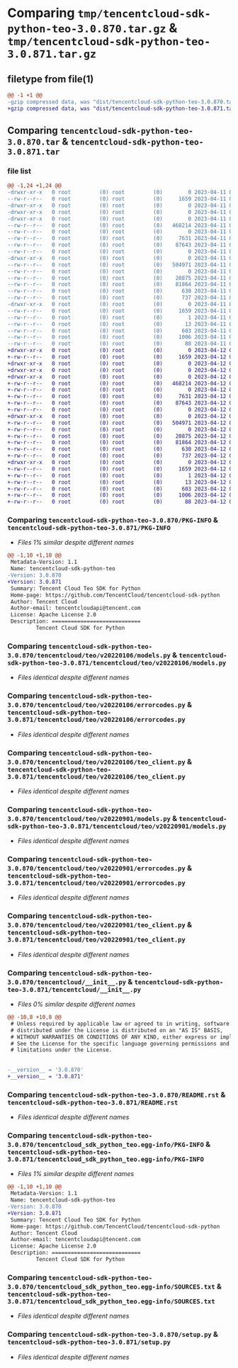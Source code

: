 # Comparing `tmp/tencentcloud-sdk-python-teo-3.0.870.tar.gz` & `tmp/tencentcloud-sdk-python-teo-3.0.871.tar.gz`

## filetype from file(1)

```diff
@@ -1 +1 @@
-gzip compressed data, was "dist/tencentcloud-sdk-python-teo-3.0.870.tar", last modified: Tue Apr 11 03:55:23 2023, max compression
+gzip compressed data, was "dist/tencentcloud-sdk-python-teo-3.0.871.tar", last modified: Wed Apr 12 00:43:16 2023, max compression
```

## Comparing `tencentcloud-sdk-python-teo-3.0.870.tar` & `tencentcloud-sdk-python-teo-3.0.871.tar`

### file list

```diff
@@ -1,24 +1,24 @@
-drwxr-xr-x   0 root         (0) root         (0)        0 2023-04-11 03:55:23.000000 tencentcloud-sdk-python-teo-3.0.870/
--rw-r--r--   0 root         (0) root         (0)     1659 2023-04-11 03:55:23.000000 tencentcloud-sdk-python-teo-3.0.870/PKG-INFO
-drwxr-xr-x   0 root         (0) root         (0)        0 2023-04-11 03:55:23.000000 tencentcloud-sdk-python-teo-3.0.870/tencentcloud/
-drwxr-xr-x   0 root         (0) root         (0)        0 2023-04-11 03:55:23.000000 tencentcloud-sdk-python-teo-3.0.870/tencentcloud/teo/
-drwxr-xr-x   0 root         (0) root         (0)        0 2023-04-11 03:55:23.000000 tencentcloud-sdk-python-teo-3.0.870/tencentcloud/teo/v20220106/
--rw-r--r--   0 root         (0) root         (0)   468214 2023-04-11 03:55:23.000000 tencentcloud-sdk-python-teo-3.0.870/tencentcloud/teo/v20220106/models.py
--rw-r--r--   0 root         (0) root         (0)        0 2023-04-11 03:55:23.000000 tencentcloud-sdk-python-teo-3.0.870/tencentcloud/teo/v20220106/__init__.py
--rw-r--r--   0 root         (0) root         (0)     7631 2023-04-11 03:55:23.000000 tencentcloud-sdk-python-teo-3.0.870/tencentcloud/teo/v20220106/errorcodes.py
--rw-r--r--   0 root         (0) root         (0)    87643 2023-04-11 03:55:23.000000 tencentcloud-sdk-python-teo-3.0.870/tencentcloud/teo/v20220106/teo_client.py
--rw-r--r--   0 root         (0) root         (0)        0 2023-04-11 03:55:23.000000 tencentcloud-sdk-python-teo-3.0.870/tencentcloud/teo/__init__.py
-drwxr-xr-x   0 root         (0) root         (0)        0 2023-04-11 03:55:23.000000 tencentcloud-sdk-python-teo-3.0.870/tencentcloud/teo/v20220901/
--rw-r--r--   0 root         (0) root         (0)   504971 2023-04-11 03:55:23.000000 tencentcloud-sdk-python-teo-3.0.870/tencentcloud/teo/v20220901/models.py
--rw-r--r--   0 root         (0) root         (0)        0 2023-04-11 03:55:23.000000 tencentcloud-sdk-python-teo-3.0.870/tencentcloud/teo/v20220901/__init__.py
--rw-r--r--   0 root         (0) root         (0)    20875 2023-04-11 03:55:23.000000 tencentcloud-sdk-python-teo-3.0.870/tencentcloud/teo/v20220901/errorcodes.py
--rw-r--r--   0 root         (0) root         (0)    81864 2023-04-11 03:55:23.000000 tencentcloud-sdk-python-teo-3.0.870/tencentcloud/teo/v20220901/teo_client.py
--rw-r--r--   0 root         (0) root         (0)      630 2023-04-11 03:55:23.000000 tencentcloud-sdk-python-teo-3.0.870/tencentcloud/__init__.py
--rw-r--r--   0 root         (0) root         (0)      737 2023-04-11 03:55:23.000000 tencentcloud-sdk-python-teo-3.0.870/README.rst
-drwxr-xr-x   0 root         (0) root         (0)        0 2023-04-11 03:55:23.000000 tencentcloud-sdk-python-teo-3.0.870/tencentcloud_sdk_python_teo.egg-info/
--rw-r--r--   0 root         (0) root         (0)     1659 2023-04-11 03:55:23.000000 tencentcloud-sdk-python-teo-3.0.870/tencentcloud_sdk_python_teo.egg-info/PKG-INFO
--rw-r--r--   0 root         (0) root         (0)        1 2023-04-11 03:55:23.000000 tencentcloud-sdk-python-teo-3.0.870/tencentcloud_sdk_python_teo.egg-info/dependency_links.txt
--rw-r--r--   0 root         (0) root         (0)       13 2023-04-11 03:55:23.000000 tencentcloud-sdk-python-teo-3.0.870/tencentcloud_sdk_python_teo.egg-info/top_level.txt
--rw-r--r--   0 root         (0) root         (0)      603 2023-04-11 03:55:23.000000 tencentcloud-sdk-python-teo-3.0.870/tencentcloud_sdk_python_teo.egg-info/SOURCES.txt
--rw-r--r--   0 root         (0) root         (0)     1006 2023-04-11 03:55:23.000000 tencentcloud-sdk-python-teo-3.0.870/setup.py
--rw-r--r--   0 root         (0) root         (0)       88 2023-04-11 03:55:23.000000 tencentcloud-sdk-python-teo-3.0.870/setup.cfg
+drwxr-xr-x   0 root         (0) root         (0)        0 2023-04-12 00:43:16.000000 tencentcloud-sdk-python-teo-3.0.871/
+-rw-r--r--   0 root         (0) root         (0)     1659 2023-04-12 00:43:16.000000 tencentcloud-sdk-python-teo-3.0.871/PKG-INFO
+drwxr-xr-x   0 root         (0) root         (0)        0 2023-04-12 00:43:16.000000 tencentcloud-sdk-python-teo-3.0.871/tencentcloud/
+drwxr-xr-x   0 root         (0) root         (0)        0 2023-04-12 00:43:16.000000 tencentcloud-sdk-python-teo-3.0.871/tencentcloud/teo/
+drwxr-xr-x   0 root         (0) root         (0)        0 2023-04-12 00:43:16.000000 tencentcloud-sdk-python-teo-3.0.871/tencentcloud/teo/v20220106/
+-rw-r--r--   0 root         (0) root         (0)   468214 2023-04-12 00:43:16.000000 tencentcloud-sdk-python-teo-3.0.871/tencentcloud/teo/v20220106/models.py
+-rw-r--r--   0 root         (0) root         (0)        0 2023-04-12 00:43:16.000000 tencentcloud-sdk-python-teo-3.0.871/tencentcloud/teo/v20220106/__init__.py
+-rw-r--r--   0 root         (0) root         (0)     7631 2023-04-12 00:43:16.000000 tencentcloud-sdk-python-teo-3.0.871/tencentcloud/teo/v20220106/errorcodes.py
+-rw-r--r--   0 root         (0) root         (0)    87643 2023-04-12 00:43:16.000000 tencentcloud-sdk-python-teo-3.0.871/tencentcloud/teo/v20220106/teo_client.py
+-rw-r--r--   0 root         (0) root         (0)        0 2023-04-12 00:43:16.000000 tencentcloud-sdk-python-teo-3.0.871/tencentcloud/teo/__init__.py
+drwxr-xr-x   0 root         (0) root         (0)        0 2023-04-12 00:43:16.000000 tencentcloud-sdk-python-teo-3.0.871/tencentcloud/teo/v20220901/
+-rw-r--r--   0 root         (0) root         (0)   504971 2023-04-12 00:43:16.000000 tencentcloud-sdk-python-teo-3.0.871/tencentcloud/teo/v20220901/models.py
+-rw-r--r--   0 root         (0) root         (0)        0 2023-04-12 00:43:16.000000 tencentcloud-sdk-python-teo-3.0.871/tencentcloud/teo/v20220901/__init__.py
+-rw-r--r--   0 root         (0) root         (0)    20875 2023-04-12 00:43:16.000000 tencentcloud-sdk-python-teo-3.0.871/tencentcloud/teo/v20220901/errorcodes.py
+-rw-r--r--   0 root         (0) root         (0)    81864 2023-04-12 00:43:16.000000 tencentcloud-sdk-python-teo-3.0.871/tencentcloud/teo/v20220901/teo_client.py
+-rw-r--r--   0 root         (0) root         (0)      630 2023-04-12 00:43:16.000000 tencentcloud-sdk-python-teo-3.0.871/tencentcloud/__init__.py
+-rw-r--r--   0 root         (0) root         (0)      737 2023-04-12 00:43:16.000000 tencentcloud-sdk-python-teo-3.0.871/README.rst
+drwxr-xr-x   0 root         (0) root         (0)        0 2023-04-12 00:43:16.000000 tencentcloud-sdk-python-teo-3.0.871/tencentcloud_sdk_python_teo.egg-info/
+-rw-r--r--   0 root         (0) root         (0)     1659 2023-04-12 00:43:16.000000 tencentcloud-sdk-python-teo-3.0.871/tencentcloud_sdk_python_teo.egg-info/PKG-INFO
+-rw-r--r--   0 root         (0) root         (0)        1 2023-04-12 00:43:16.000000 tencentcloud-sdk-python-teo-3.0.871/tencentcloud_sdk_python_teo.egg-info/dependency_links.txt
+-rw-r--r--   0 root         (0) root         (0)       13 2023-04-12 00:43:16.000000 tencentcloud-sdk-python-teo-3.0.871/tencentcloud_sdk_python_teo.egg-info/top_level.txt
+-rw-r--r--   0 root         (0) root         (0)      603 2023-04-12 00:43:16.000000 tencentcloud-sdk-python-teo-3.0.871/tencentcloud_sdk_python_teo.egg-info/SOURCES.txt
+-rw-r--r--   0 root         (0) root         (0)     1006 2023-04-12 00:43:16.000000 tencentcloud-sdk-python-teo-3.0.871/setup.py
+-rw-r--r--   0 root         (0) root         (0)       88 2023-04-12 00:43:16.000000 tencentcloud-sdk-python-teo-3.0.871/setup.cfg
```

### Comparing `tencentcloud-sdk-python-teo-3.0.870/PKG-INFO` & `tencentcloud-sdk-python-teo-3.0.871/PKG-INFO`

 * *Files 1% similar despite different names*

```diff
@@ -1,10 +1,10 @@
 Metadata-Version: 1.1
 Name: tencentcloud-sdk-python-teo
-Version: 3.0.870
+Version: 3.0.871
 Summary: Tencent Cloud Teo SDK for Python
 Home-page: https://github.com/TencentCloud/tencentcloud-sdk-python
 Author: Tencent Cloud
 Author-email: tencentcloudapi@tencent.com
 License: Apache License 2.0
 Description: ============================
         Tencent Cloud SDK for Python
```

### Comparing `tencentcloud-sdk-python-teo-3.0.870/tencentcloud/teo/v20220106/models.py` & `tencentcloud-sdk-python-teo-3.0.871/tencentcloud/teo/v20220106/models.py`

 * *Files identical despite different names*

### Comparing `tencentcloud-sdk-python-teo-3.0.870/tencentcloud/teo/v20220106/errorcodes.py` & `tencentcloud-sdk-python-teo-3.0.871/tencentcloud/teo/v20220106/errorcodes.py`

 * *Files identical despite different names*

### Comparing `tencentcloud-sdk-python-teo-3.0.870/tencentcloud/teo/v20220106/teo_client.py` & `tencentcloud-sdk-python-teo-3.0.871/tencentcloud/teo/v20220106/teo_client.py`

 * *Files identical despite different names*

### Comparing `tencentcloud-sdk-python-teo-3.0.870/tencentcloud/teo/v20220901/models.py` & `tencentcloud-sdk-python-teo-3.0.871/tencentcloud/teo/v20220901/models.py`

 * *Files identical despite different names*

### Comparing `tencentcloud-sdk-python-teo-3.0.870/tencentcloud/teo/v20220901/errorcodes.py` & `tencentcloud-sdk-python-teo-3.0.871/tencentcloud/teo/v20220901/errorcodes.py`

 * *Files identical despite different names*

### Comparing `tencentcloud-sdk-python-teo-3.0.870/tencentcloud/teo/v20220901/teo_client.py` & `tencentcloud-sdk-python-teo-3.0.871/tencentcloud/teo/v20220901/teo_client.py`

 * *Files identical despite different names*

### Comparing `tencentcloud-sdk-python-teo-3.0.870/tencentcloud/__init__.py` & `tencentcloud-sdk-python-teo-3.0.871/tencentcloud/__init__.py`

 * *Files 0% similar despite different names*

```diff
@@ -10,8 +10,8 @@
 # Unless required by applicable law or agreed to in writing, software
 # distributed under the License is distributed on an "AS IS" BASIS,
 # WITHOUT WARRANTIES OR CONDITIONS OF ANY KIND, either express or implied.
 # See the License for the specific language governing permissions and
 # limitations under the License.
 
 
-__version__ = '3.0.870'
+__version__ = '3.0.871'
```

### Comparing `tencentcloud-sdk-python-teo-3.0.870/README.rst` & `tencentcloud-sdk-python-teo-3.0.871/README.rst`

 * *Files identical despite different names*

### Comparing `tencentcloud-sdk-python-teo-3.0.870/tencentcloud_sdk_python_teo.egg-info/PKG-INFO` & `tencentcloud-sdk-python-teo-3.0.871/tencentcloud_sdk_python_teo.egg-info/PKG-INFO`

 * *Files 1% similar despite different names*

```diff
@@ -1,10 +1,10 @@
 Metadata-Version: 1.1
 Name: tencentcloud-sdk-python-teo
-Version: 3.0.870
+Version: 3.0.871
 Summary: Tencent Cloud Teo SDK for Python
 Home-page: https://github.com/TencentCloud/tencentcloud-sdk-python
 Author: Tencent Cloud
 Author-email: tencentcloudapi@tencent.com
 License: Apache License 2.0
 Description: ============================
         Tencent Cloud SDK for Python
```

### Comparing `tencentcloud-sdk-python-teo-3.0.870/tencentcloud_sdk_python_teo.egg-info/SOURCES.txt` & `tencentcloud-sdk-python-teo-3.0.871/tencentcloud_sdk_python_teo.egg-info/SOURCES.txt`

 * *Files identical despite different names*

### Comparing `tencentcloud-sdk-python-teo-3.0.870/setup.py` & `tencentcloud-sdk-python-teo-3.0.871/setup.py`

 * *Files identical despite different names*

